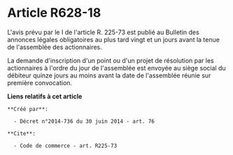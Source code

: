 # Article R628-18

L'avis prévu par le I de l'article R. 225-73 est publié au Bulletin des annonces légales obligatoires au plus tard vingt et
un jours avant la tenue de l'assemblée des actionnaires. 

La demande d'inscription d'un point ou d'un projet de résolution par les actionnaires à l'ordre du jour de l'assemblée est
envoyée au siège social du débiteur quinze jours au moins avant la date de l'assemblée réunie sur première convocation.

**Liens relatifs à cet article**

	**Créé par**:

	  - Décret n°2014-736 du 30 juin 2014 - art. 76

	**Cite**:

	  - Code de commerce - art. R225-73
